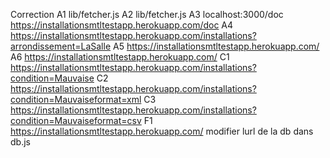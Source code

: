 Correction
A1
lib/fetcher.js
A2
lib/fetcher.js
A3
localhost:3000/doc
https://installationsmtltestapp.herokuapp.com/doc
A4
https://installationsmtltestapp.herokuapp.com/installations?arrondissement=LaSalle
A5
https://installationsmtltestapp.herokuapp.com/
A6
https://installationsmtltestapp.herokuapp.com/
C1
https://installationsmtltestapp.herokuapp.com/installations?condition=Mauvaise
C2
https://installationsmtltestapp.herokuapp.com/installations?condition=Mauvaiseformat=xml
C3
https://installationsmtltestapp.herokuapp.com/installations?condition=Mauvaiseformat=csv
F1
https://installationsmtltestapp.herokuapp.com/
modifier lurl de la db dans db.js
